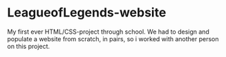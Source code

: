 # LeagueofLegends-website
My first ever HTML/CSS-project through school. We had to design and populate a website from scratch, in pairs, so i worked with another person on this project.
